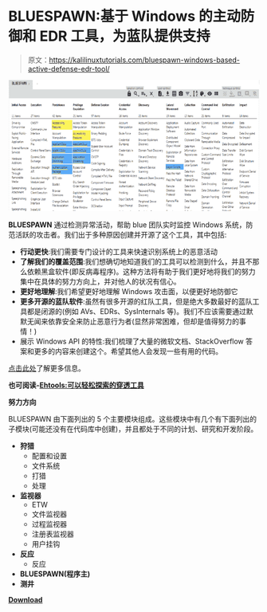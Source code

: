 # BLUESPAWN:基于 Windows 的主动防御和 EDR 工具，为蓝队提供支持

> 原文：<https://kalilinuxtutorials.com/bluespawn-windows-based-active-defense-edr-tool/>

[![BLUESPAWN : Windows-Based Active Defense & EDR Tool To Empower Blue Teams](img//f70db91350f882162c55879d25c1f4b9.png "BLUESPAWN : Windows-Based Active Defense & EDR Tool To Empower Blue Teams")](https://1.bp.blogspot.com/-7S197QrRNTE/XXTN0v8_PkI/AAAAAAAACZo/xrr1uPNv800nEJTdv11zJ2CD9O6zq0H7QCLcBGAs/s1600/BLUESPAWN%2B%25282%2529.png)

**BLUESPAWN** 通过检测异常活动，帮助 blue 团队实时监控 Windows 系统，防范活跃的攻击者。我们出于多种原因创建并开源了这个工具，其中包括:

*   **行动更快**:我们需要专门设计的工具来快速识别系统上的恶意活动
*   **了解我们的覆盖范围**:我们想确切地知道我们的工具可以检测到什么，并且不那么依赖黑盒软件(即反病毒程序)。这种方法将有助于我们更好地将我们的努力集中在具体的努力方向上，并对他人的状况有信心。
*   **更好地理解**:我们希望更好地理解 Windows 攻击面，以便更好地防御它
*   **更多开源的蓝队软件**:虽然有很多开源的红队工具，但是绝大多数最好的蓝队工具都是闭源的(例如 AVs、EDRs、SysInternals 等)。我们不应该需要通过默默无闻来依靠安全来防止恶意行为者(显然非常困难，但却是值得努力的事情！)
*   展示 Windows API 的特性:我们梳理了大量的微软文档、StackOverflow 答案和更多的内容来创建这个。希望其他人会发现一些有用的代码。

[点击此处](https://ion28.github.io/BLUESPAWN/#layerURL=https%3A%2F%2Fion28.github.io%2FBLUESPAWN%2Fassets%2Fcoverage.json)了解更多信息。

**也可阅读-[Ehtools:可以轻松探索的穿透工具](https://kalilinuxtutorials.com/ehtools-penetration-tools/)**

**努力方向**

BLUESPAWN 由下面列出的 5 个主要模块组成。这些模块中有几个有下面列出的子模块(可能还没有在代码库中创建)，并且都处于不同的计划、研究和开发阶段。

*   **狩猎**
    *   配置和设置
    *   文件系统
    *   打猎
    *   处理
*   **监视器**
    *   ETW
    *   文件监视器
    *   过程监视器
    *   注册表监视器
    *   用户挂钩
*   **反应**
    *   反应
*   **BLUESPAWN(程序主)**
*   **测井**

[**Download**](https://github.com/ION28/BLUESPAWN)